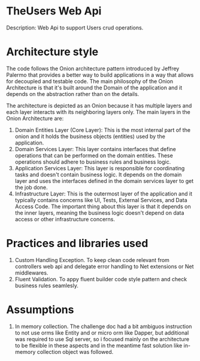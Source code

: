 # TheUsers Web Api
Description: Web Api to support Users crud operations. 

# Architecture style
The code follows the Onion architecture pattern introduced by Jeffrey Palermo that provides a better way to build applications in a way that allows for decoupled and testable code. The main philosophy of the Onion Architecture is that it's built around the Domain of the application and it depends on the abstraction rather than on the details.

The architecture is depicted as an Onion because it has multiple layers and each layer interacts with its neighboring layers only. The main layers in the Onion Architecture are:
1.	Domain Entities Layer (Core Layer): This is the most internal part of the onion and it holds the business objects (entities) used by the application.
2.	Domain Services Layer: This layer contains interfaces that define operations that can be performed on the domain entities. These operations should adhere to business rules and business logic.
3.	Application Services Layer: This layer is responsible for coordinating tasks and doesn't contain business logic. It depends on the domain layer and uses the interfaces defined in the domain services layer to get the job done.
4.	Infrastructure Layer: This is the outermost layer of the application and it typically contains concerns like UI, Tests, External Services, and Data Access Code. The important thing about this layer is that it depends on the inner layers, meaning the business logic doesn't depend on data access or other infrastructure concerns.

# Practices and libraries used
1.	Custom Handling Exception. To keep clean code relevant from controllers web api and delegate error handling to Net extensions or Net middlewares.
2.	Fluent Validation. To appy fluent builder code style pattern and check business rules seamlesly.

# Assumptions
1. In memory collection. The challenge doc had a bit ambiguos instruction to not use orms like Entity and or micro orm like Dapper, but additional was required to use Sql server, so i focused mainly on the architecture to be flexible in these aspects and in the meantime fast solution like in-memory collection object was followed.
